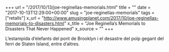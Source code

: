 +++
url = "/2017/10/13/joe-reginellas-memorials.html"
title = ""
date = "2017-10-13T12:29:00+00:00"
slug = "joe-reginellas-memorials"
tags = ["retalls"]
x_url = "http://www.amusingplanet.com/2017/10/joe-reginellas-memorials-to-disasters.html"
x_title = "Joe Reginella’s Memorials to Disasters That Never Happened"
x_source = ""
+++

L’estampida d’elefants del pont de Brooklyn i el desastre del polp gegant del ferri de Staten Island, entre d’altres.
